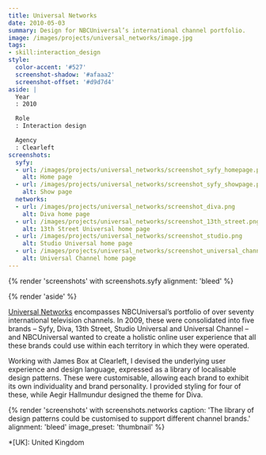 ```yaml
---
title: Universal Networks
date: 2010-05-03
summary: Design for NBCUniversal’s international channel portfolio.
image: /images/projects/universal_networks/image.jpg
tags:
- skill:interaction_design
style:
  color-accent: '#527'
  screenshot-shadow: '#afaaa2'
  screenshot-offset: '#d9d7d4'
aside: |
  Year
  : 2010

  Role
  : Interaction design

  Agency
  : Clearleft
screenshots:
  syfy:
  - url: /images/projects/universal_networks/screenshot_syfy_homepage.png
    alt: Home page
  - url: /images/projects/universal_networks/screenshot_syfy_showpage.png
    alt: Show page
  networks:
  - url: /images/projects/universal_networks/screenshot_diva.png
    alt: Diva home page
  - url: /images/projects/universal_networks/screenshot_13th_street.png
    alt: 13th Street Universal home page
  - url: /images/projects/universal_networks/screenshot_studio.png
    alt: Studio Universal home page
  - url: /images/projects/universal_networks/screenshot_universal_channel.png
    alt: Universal Channel home page
---
```

{% render 'screenshots' with screenshots.syfy
  alignment: 'bleed'
%}

{% render 'aside' %}

[Universal Networks][1] encompasses NBCUniversal’s portfolio of over seventy international television channels. In 2009, these were consolidated into five brands – Syfy, Diva, 13th Street, Studio Universal and Universal Channel – and NBCUniversal wanted to create a holistic online user experience that all these brands could use within each territory in which they were operated.

Working with James Box at Clearleft, I devised the underlying user experience and design language, expressed as a library of localisable design patterns. These were customisable, allowing each brand to exhibit its own individuality and brand personality. I provided styling for four of these, while Aegir Hallmundur designed the theme for Diva.

{% render 'screenshots' with screenshots.networks
  caption: 'The library of design patterns could be customised to support different channel brands.'
  alignment: 'bleed'
  image_preset: 'thumbnail'
%}

[1]: https://en.wikipedia.org/wiki/NBCUniversal_International_Networks

*[UK]: United Kingdom
